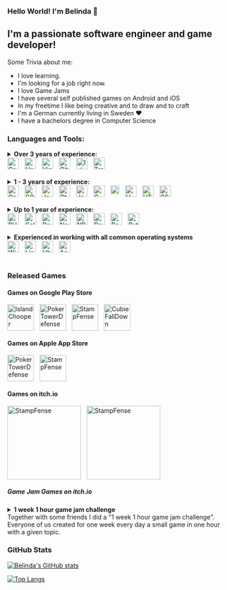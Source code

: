 ### Hello World! I'm Belinda :wave:

## I'm a passionate software engineer and game developer!

Some Trivia about me:
- I love learning.
- I'm looking for a job right now.
- I love Game Jams
- I have several self published games on Android and iOS
- In my freetime I like being creative and to draw and to craft
- I'm a German currently living in Sweden :heart:
- I have a bachelors degree in Computer Science

### Languages and Tools:

<details>
<summary><b>Over 3 years of experience:</b>
<br>
<img align="left" alt="Csharp" width="26px" style="padding-right:10px;" src="https://cdn.jsdelivr.net/gh/devicons/devicon/icons/csharp/csharp-original.svg" />
<img align="left" alt="Unity" height="26px" style="padding-right:10px;" src="https://cdn.jsdelivr.net/gh/devicons/devicon/icons/unity/unity-original.svg" />
<img align="left" alt="VisualStudio" height="26px" style="padding-right:10px;" src="https://cdn.jsdelivr.net/gh/devicons/devicon/icons/visualstudio/visualstudio-plain.svg" />
<img align="left" alt="Git" width="26px" src="https://cdn.jsdelivr.net/gh/devicons/devicon/icons/git/git-original.svg" style="padding-right:10px;" />
<img align="left" alt="Inkscape" height="26px" style="padding-right:10px;" src="https://cdn.jsdelivr.net/gh/devicons/devicon/icons/inkscape/inkscape-original.svg" />
<img alt="Trello" height="26px" style="padding-right:10px;" src="https://cdn.jsdelivr.net/gh/devicons/devicon/icons/trello/trello-plain.svg" />
</summary>
C#, Unity, Visual Studio, Git, Cross-Platform Development, Inkscape, Trello
</details>

<br>

<details>
<summary><b>1 - 3 years of experience:</b>
<br>
<img align="left" alt="Cplusplus" width="26px" style="padding-right:10px;" src="https://cdn.jsdelivr.net/gh/devicons/devicon/icons/cplusplus/cplusplus-original.svg" />
<img align="left" alt="SQL" height="26px" style="padding-right:10px;" src="https://upload.wikimedia.org/wikipedia/commons/8/87/Sql_data_base_with_logo.png" />
<img align="left" alt="JavaScript" width="26px" src="https://cdn.jsdelivr.net/gh/devicons/devicon/icons/javascript/javascript-original.svg" style="padding-right:10px;" />
<img align="left" alt="Qt" height="26px" style="padding-right:10px;" src="https://cdn.jsdelivr.net/gh/devicons/devicon/icons/qt/qt-original.svg" />
<img align="left" alt="Java" height="26px" style="padding-right:10px;" src="https://cdn.jsdelivr.net/gh/devicons/devicon/icons/java/java-original.svg" />
<img align="left" alt="C" width="26px" style="padding-right:10px;" src="https://cdn.jsdelivr.net/gh/devicons/devicon/icons/c/c-original.svg" />
<img align="left" alt="Latex" height="20px" style="padding-right:10px;" src="https://upload.wikimedia.org/wikipedia/commons/thumb/9/92/LaTeX_logo.svg/800px-LaTeX_logo.svg.png" />
<img align="left" alt="UML" height="26px" style="padding-right:10px;" src="https://upload.wikimedia.org/wikipedia/commons/thumb/d/d5/UML_logo.svg/400px-UML_logo.svg.png" />
<img align="left" alt="HTML5" width="26px" src="https://cdn.jsdelivr.net/gh/devicons/devicon/icons/html5/html5-original.svg" style="padding-right:10px;" />
<img alt="CSS3" width="26px" src="https://cdn.jsdelivr.net/gh/devicons/devicon/icons/css3/css3-original.svg" style="padding-right:10px;" />
</summary>
C++, SQL, Javascript, Qt, QML, Java, C, LaTex, UML, HTML, CSS
</details>

<br>

<details>
<summary><b>Up to 1 year of experience:</b>
<br>
<img align="left" alt="PHP" height="26px" style="padding-right:10px;" src="https://cdn.jsdelivr.net/gh/devicons/devicon/icons/php/php-plain.svg" />
<img align="left" alt="Solidity" height="26px" style="padding-right:10px;" src="https://upload.wikimedia.org/wikipedia/commons/9/98/Solidity_logo.svg" />
<img align="left" alt="React" height="26px" style="padding-right:10px;" src="https://cdn.jsdelivr.net/gh/devicons/devicon/icons/react/react-original.svg" />
<img align="left" alt="NodeJS" height="26px" style="padding-right:10px;" src="https://cdn.jsdelivr.net/gh/devicons/devicon/icons/nodejs/nodejs-original.svg" />
<img align="left" alt="NPM" height="26px" style="padding-right:10px;" src="https://cdn.jsdelivr.net/gh/devicons/devicon/icons/npm/npm-original-wordmark.svg" />
<img align="left" alt="Docker" width="26px" style="padding-right:10px;" src="https://cdn.jsdelivr.net/gh/devicons/devicon/icons/docker/docker-original.svg" />
<img align="left" alt="RaspberryPi" height="26px" style="padding-right:10px;" src="https://cdn.jsdelivr.net/gh/devicons/devicon/icons/raspberrypi/raspberrypi-original.svg" />
<img alt="Python" height="26px" style="padding-right:10px;" src="https://cdn.jsdelivr.net/gh/devicons/devicon/icons/python/python-original.svg" />
</summary>
PHP, Solidity, Smart Contracts, React, Node.js, npm, Docker, Raspberry Pi, Python
</details>

<br>

<details>
<summary><b>Experienced in working with all common operating systems</b>
<br>
<img align="left" alt="Windows" height="26px" style="padding-right:10px;" src="https://cdn.jsdelivr.net/gh/devicons/devicon/icons/windows8/windows8-original.svg" />
<img align="left" alt="Linux" height="26px" style="padding-right:10px;" src="https://cdn.jsdelivr.net/gh/devicons/devicon/icons/linux/linux-original.svg" />
<img align="left" alt="Ubuntu" height="26px" style="padding-right:10px;" src="https://cdn.jsdelivr.net/gh/devicons/devicon/icons/ubuntu/ubuntu-plain.svg" />
<img alt="Apple" height="26px" style="padding-right:10px;" src="https://cdn.jsdelivr.net/gh/devicons/devicon/icons/apple/apple-original.svg" />
</summary>
Windows, Linux (Ubuntu) and MacOS
</details>

<br>

### Released Games 

#### Games on Google Play Store

<a href="https://play.google.com/store/apps/details?id=com.TesiGames.IslandChopper" target="_blank">
<img align="left" alt="IslandChooper" height="60px" style="padding-right:10px;" src="https://play-lh.googleusercontent.com/2Y4xRwTLor8ycLCi9PTI4JJJY2tsXEodXNvsicIFKL3sRAiqDsEM-vuB55o7q1eCZ4Q=s180-rw">
</a>

<a href="https://play.google.com/store/apps/details?id=com.TesiGames.PokerTowerDefense" target="_blank">
<img align="left" alt="PokerTowerDefense" height="60px" style="padding-right:10px;" src="https://play-lh.googleusercontent.com/qpn0ftyUJREToOiF1cwiahUAHmtxUeQnFAmFQ3CXKM6tuDgUhiqFaEJ-48l3k3k8aT0=s180-rw">
</a>

<a href="https://play.google.com/store/apps/details?id=com.TesiGames.StampFense" target="_blank">
<img align="left" alt="StampFense" height="60px" style="padding-right:10px;" src="https://play-lh.googleusercontent.com/qxofhWBL7A1p9V61HIZwZjUpktsol5hlWfUQos-l7TzSnWdfOBqWvXLOrRO4DVANz5VS=s180-rw">
</a>

<a href="https://play.google.com/store/apps/details?id=com.TesiGames.CubieFallDown" target="_blank">
<img alt="CubieFallDown" height="60px" style="padding-right:10px;" src="https://play-lh.googleusercontent.com/CK9-lgf2zVY5mPy0J6Wz0zD_AgA29KYC-qilObmrCIKyScsQUij0V-aAasMA-I7x7Yg=s180-rw">
</a>

#### Games on Apple App Store

<a href="https://apps.apple.com/us/app/poker-td/id1487786614" target="_blank">
<img align="left" alt="PokerTowerDefense" height="60px" style="padding-right:10px;" src="https://play-lh.googleusercontent.com/qpn0ftyUJREToOiF1cwiahUAHmtxUeQnFAmFQ3CXKM6tuDgUhiqFaEJ-48l3k3k8aT0=s180-rw">
</a>

<a href="https://apps.apple.com/us/app/stampfense-tap-tower-defense/id1524809375" target="_blank">
<img alt="StampFense" height="60px" style="padding-right:10px;" src="https://play-lh.googleusercontent.com/qxofhWBL7A1p9V61HIZwZjUpktsol5hlWfUQos-l7TzSnWdfOBqWvXLOrRO4DVANz5VS=s180-rw">
</a>

#### Games on itch.io

<a href="https://belindatesigames.itch.io/stampfense" target="_blank">
<img align="left" style="padding-right:10px;" alt="StampFense" height="167px" src="https://img.itch.zone/aW1nLzI5ODIwNTYucG5n/315x250%23c/wCQge7.png" />
</a>

<a href="https://belindatesigames.itch.io/poker-tower-defense" target="_blank">
<img alt="StampFense" height="167px" src="https://img.itch.zone/aW1nLzI3Mjc0MDkucG5n/315x250%23c/6ig%2B8m.png" />
</a>


##### Game Jam Games on itch.io

<details>
<summary><b>1 week 1 hour game jam challenge</b>
<br>
Together with some friends I did a "1 week 1 hour game jam challenge". Everyone of us created for one week every day a small game in one hour with a given topic.
</summary>
<br>

<a href="https://belindatesigames.itch.io/1-week-1-hour-game-jams-dig-deeper" target="_blank">
<img align="left" style="padding-right:10px;" alt="DigDeeper" height="167px" src="https://img.itch.zone/aW1nLzYwOTM0MTEucG5n/315x250%23c/6vhg%2BD.png">
<p>Dig Deeper</p>
</img>
</a>

<a href="https://belindatesigames.itch.io/1-week-1-hour-game-jams-reflection" target="_blank">
<img alt="Reflection" height="167px" src="https://img.itch.zone/aW1nLzYwOTM0MTEucG5n/315x250%23c/6vhg%2BD.png">
<p>Reflection</p>
</a>

<a href="https://belindatesigames.itch.io/1-week-1-hour-game-jams-survival" target="_blank">
<img alt="Survival" height="167px" src="https://img.itch.zone/aW1nLzYwOTM0MTEucG5n/315x250%23c/6vhg%2BD.png">
<p>Survival</p>
</a>

<a href="https://belindatesigames.itch.io/1-week-1-hour-game-jams-powersource" target="_blank">
<img alt="PowerSource" height="167px" src="https://img.itch.zone/aW1nLzYwOTM0MTEucG5n/315x250%23c/6vhg%2BD.png">
<p>Power Source</p>
</a>

<br>
<iframe frameborder="0" src="https://itch.io/embed/1065161" width="552" height="167"><a href="https://belindatesigames.itch.io/1-week-1-hour-game-jams-reflection">1 week 1 hour game jams - Reflection by BelindaTesiGames</a></iframe>
<br>
<iframe frameborder="0" src="https://itch.io/embed/1066535" width="552" height="167"><a href="https://belindatesigames.itch.io/1-week-1-hour-game-jams-survival">1 week 1 hour game jams - Survival by BelindaTesiGames</a></iframe>
<br>
<iframe frameborder="0" src="https://itch.io/embed/1067733" width="552" height="167"><a href="https://belindatesigames.itch.io/1-week-1-hour-game-jams-powersource">1 week 1 hour game jams - You are the Power Source by BelindaTesiGames</a></iframe>
<br>
<iframe frameborder="0" src="https://itch.io/embed/1069005" width="552" height="167"><a href="https://belindatesigames.itch.io/1-week-1-hour-game-jams-no-violence">1 week 1 hour game jams - No Violence by BelindaTesiGames</a></iframe>
<br>
<iframe frameborder="0" src="https://itch.io/embed/1071616" width="552" height="167"><a href="https://belindatesigames.itch.io/1-week-1-hour-game-jams-machines">1 week 1 hour game jams - Machines by BelindaTesiGames</a></iframe>
<br>
<iframe frameborder="0" src="https://itch.io/embed/1073402" width="552" height="167"><a href="https://belindatesigames.itch.io/1-week-1-hour-game-jams-beginning-of-time">1 week 1 hour game jams - Beginning of Time by BelindaTesiGames</a></iframe>
<br>
</details>

### GitHub Stats

[![Belinda's GitHub stats](https://github-readme-stats.vercel.app/api?username=bel90&count_private=true&hide=stars,issues,contribs&show_icons=true&theme=radical&include_all_commits=true)](https://github.com/anuraghazra/github-readme-stats)

[![Top Langs](https://github-readme-stats.vercel.app/api/top-langs/?username=bel90&layout=compact&count_private=true&exclude_repo=nephele,tmp_ppsz,SocialNetwork&theme=radical)](https://github.com/anuraghazra/github-readme-stats)